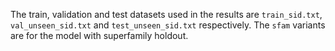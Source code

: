 The train, validation and test datasets used in the results are `train_sid.txt`, `val_unseen_sid.txt` and `test_unseen_sid.txt` respectively.
The `sfam` variants are for the model with superfamily holdout.
